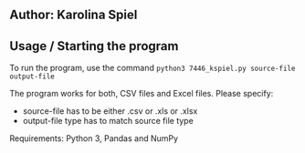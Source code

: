 ## Author: Karolina Spiel

## Usage / Starting the program

To run the program, use the command ```python3 7446_kspiel.py source-file output-file```

The program works for both, CSV files and Excel files. Please specify:
* source-file has to be either .csv or .xls or .xlsx
* output-file type has to match source file type

Requirements: Python 3, Pandas and NumPy

